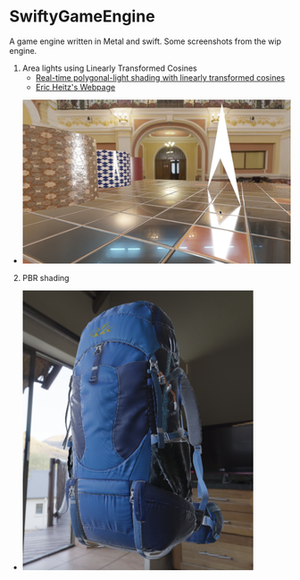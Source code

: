 # SwiftyGameEngine
A game engine written in Metal and swift.
Some screenshots from the wip engine.

1. Area lights using Linearly Transformed Cosines
   - <a href="https://dl.acm.org/doi/10.1145/2897824.2925895">Real-time polygonal-light shading with linearly transformed cosines</a>
   - <a href="https://eheitzresearch.wordpress.com/415-2/">Eric Heitz's Webpage</a>
- <p>
    <img src="/Screenshots/AreaLight.png"/>
</p>

2. PBR shading
- <p>
    <img src="/Screenshots/backpack.png" height="500"/>
</p>
